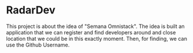# RadarDev
This project is about the idea of "Semana Omnistack". The idea is built an application that we can register and find developers around and close location that we could be in this exactly moment.  Then, for finding, we can use the Github Username.
